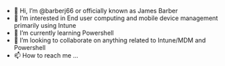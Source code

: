 - 👋 Hi, I’m @barberj66 or officially known as James Barber
- 👀 I’m interested in End user computing and mobile device management primarily using Intune
- 🌱 I’m currently learning Powershell
- 💞️ I’m looking to collaborate on anything related to Intune/MDM and Powershell
- 📫 How to reach me ...

<!---
barberj66/barberj66 is a ✨ special ✨ repository because its `README.md` (this file) appears on your GitHub profile.
You can click the Preview link to take a look at your changes.
--->
